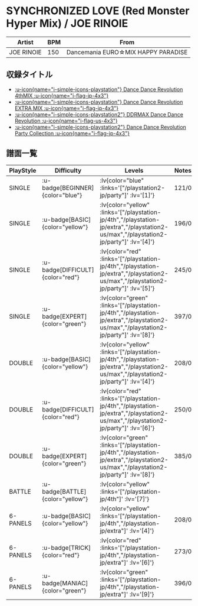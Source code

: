 # SYNCHRONIZED LOVE (Red Monster Hyper Mix) / JOE RINOIE

|Artist|BPM|From|
|------|---|----|
|JOE RINOIE|150|Dancemania EURO☆MIX HAPPY PARADISE|

## 収録タイトル

- [ :u-icon{name="i-simple-icons-playstation"} Dance Dance Revolution 4thMIX :u-icon{name="i-flag-jp-4x3"} ](/playstation-jp/4th)
- [ :u-icon{name="i-simple-icons-playstation"} Dance Dance Revolution EXTRA MIX :u-icon{name="i-flag-jp-4x3"} ](/playstation-jp/extra)
- [ :u-icon{name="i-simple-icons-playstation2"} DDRMAX Dance Dance Revolution :u-icon{name="i-flag-us-4x3"} ](/playstation2-us/max)
- [ :u-icon{name="i-simple-icons-playstation2"} Dance Dance Revolution Party Collection :u-icon{name="i-flag-jp-4x3"} ](/playstation2-jp/party)

## 譜面一覧

|PlayStyle|Difficulty|Levels|Notes|Movie|
|---------|----------|------|-----|-----|
|SINGLE| :u-badge[BEGINNER]{color="blue"} | :lv{color="blue" :links='["/playstation2-jp/party"]' :lv='[1]'} |121/0||
|SINGLE| :u-badge[BASIC]{color="yellow"} | :lv{color="yellow" :links='["/playstation-jp/4th","/playstation-jp/extra","/playstation2-us/max","/playstation2-jp/party"]' :lv='[4]'} |196/0||
|SINGLE| :u-badge[DIFFICULT]{color="red"} | :lv{color="red" :links='["/playstation-jp/4th","/playstation-jp/extra","/playstation2-us/max","/playstation2-jp/party"]' :lv='[5]'} |245/0||
|SINGLE| :u-badge[EXPERT]{color="green"} | :lv{color="green" :links='["/playstation-jp/4th","/playstation-jp/extra","/playstation2-us/max","/playstation2-jp/party"]' :lv='[8]'} |397/0||
|DOUBLE| :u-badge[BASIC]{color="yellow"} | :lv{color="yellow" :links='["/playstation-jp/4th","/playstation-jp/extra","/playstation2-us/max","/playstation2-jp/party"]' :lv='[4]'} |208/0||
|DOUBLE| :u-badge[DIFFICULT]{color="red"} | :lv{color="red" :links='["/playstation-jp/4th","/playstation-jp/extra","/playstation2-us/max","/playstation2-jp/party"]' :lv='[6]'} |250/0||
|DOUBLE| :u-badge[EXPERT]{color="green"} | :lv{color="green" :links='["/playstation-jp/4th","/playstation-jp/extra","/playstation2-us/max","/playstation2-jp/party"]' :lv='[8]'} |385/0||
|BATTLE| :u-badge[BATTLE]{color="yellow"} | :lv{color="yellow" :links='["/playstation-jp/4th"]' :lv='[7]'} |||
|6-PANELS| :u-badge[BASIC]{color="yellow"} | :lv{color="yellow" :links='["/playstation-jp/4th","/playstation-jp/extra"]' :lv='[4]'} |208/0||
|6-PANELS| :u-badge[TRICK]{color="red"} | :lv{color="red" :links='["/playstation-jp/4th","/playstation-jp/extra"]' :lv='[6]'} |273/0||
|6-PANELS| :u-badge[MANIAC]{color="green"} | :lv{color="green" :links='["/playstation-jp/4th","/playstation-jp/extra"]' :lv='[9]'} |396/0||
